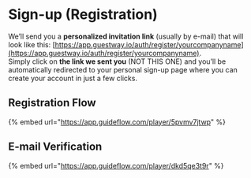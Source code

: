 # Sign-up (Registration)

We’ll send you a **personalized invitation link** (usually by e-mail) that will look like this: [https://app.guestway.io/auth/register/yourcompanyname](https://app.guestway.io/auth/register/yourcompanyname). \
Simply click on **the link we sent you** (NOT THIS ONE) and you’ll be automatically redirected to your personal sign-up page where you can create your account in just a few clicks.

## Registration Flow

{% embed url="https://app.guideflow.com/player/5pvmv7jtwp" %}

## E-mail Verification

{% embed url="https://app.guideflow.com/player/dkd5qe3t9r" %}

##
